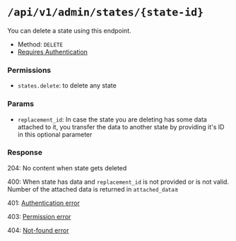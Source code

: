 # `/api/v1/admin/states/{state-id}`
You can delete a state using this endpoint.

- Method: `DELETE`
- [Requires Authentication](../../auth/login.md#how-to-use-api-token)

### Permissions
- `states.delete`: to delete any state

### Params

- `replacement_id`: In case the state you are deleting has some data attached to it, you transfer the data to another state by providing it's ID in this optional parameter

### Response

204: No content when state gets deleted

400: When state has data and `replacement_id` is not provided or is not valid. Number of the attached data is returned in `attached_data`≥

401: [Authentication error](../../authentication-errors.md)

403: [Permission error](../../permission-errors.md)

404: [Not-found error](../../not-found-errors.md)
